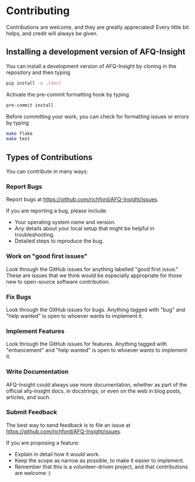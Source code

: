 # Contributing

Contributions are welcome, and they are greatly appreciated! Every little bit
helps, and credit will always be given.

## Installing a development version of AFQ-Insight

You can install a development version of AFQ-Insight by cloning in the repository
and then typing

```bash
pip install -e .[dev]
```

Activate the pre-commit formatting hook by typing
```bash
pre-commit install
```

Before committing your work, you can check for formatting issues or errors by typing
```bash
make flake
make test
```

## Types of Contributions

You can contribute in many ways:

### Report Bugs

Report bugs at <https://github.com/richford/AFQ-Insight/issues>.

If you are reporting a bug, please include:

-   Your operating system name and version.
-   Any details about your local setup that might be helpful in troubleshooting.
-   Detailed steps to reproduce the bug.

### Work on "good first issues"

Look through the GitHub issues for anything labelled "good first issue." These
are issues that we think would be especially appropriate for those new to
open-source software contribution.

### Fix Bugs

Look through the GitHub issues for bugs. Anything tagged with "bug" and "help
wanted" is open to whoever wants to implement it.

### Implement Features

Look through the GitHub issues for features. Anything tagged with "enhancement"
and "help wanted" is open to whoever wants to implement it.

### Write Documentation

AFQ-Insight could always use more documentation, whether as part of the
official afq-insight docs, in docstrings, or even on the web in blog posts,
articles, and such.

### Submit Feedback

The best way to send feedback is to file an issue at
<https://github.com/richford/AFQ-Insight/issues>.

If you are proposing a feature:

-   Explain in detail how it would work.
-   Keep the scope as narrow as possible, to make it easier to implement.
-   Remember that this is a volunteer-driven project, and that contributions
    are welcome :)
